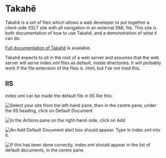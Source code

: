 # Takahē
Takahē is a set of files which allows a web developer to put together a client-side XSLT site with all navigation in an external XML file. This site is both documentation of how to use Takahē, and a demonstration of what it can do.

[Full documentation of Takahē](http://labs.realise.com/rossa/takahe/) is available.

Takahē expects to sit in the root of a web server and assumes that the web server will serve index.xml files as default, inside directories. It will probably work if the file extension of the files is .html, but I've not tried this.

## IIS

index.xml can be made the default file in IIS like this:

![Select your site from the left-hand pane, then in the centre pane, under the IIS heading, click on Default Document](http://i.imgur.com/jBRR6PG.png)

![In the Actions pane on the right-hand-side, click on Add](http://i.imgur.com/Q7InVE3.png)

![An Add Default Document alert box should appear. Type in index.xml into it.](http://i.imgur.com/1UxrBzA.png)

![If this has been done correctly, index.xml should appear in the list of default documents, in the centre pane.](http://i.imgur.com/IIWig3G.png)
